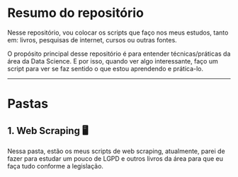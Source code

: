 <h1 align="Left">Resumo do repositório</h1>

Nesse repositório, vou colocar os scripts que faço nos meus estudos, tanto em: livros, pesquisas de internet, cursos ou outras fontes.

O propósito principal desse repositório é para entender técnicas/práticas da área da Data Science. E por isso, quando ver algo interessante, faço um script para ver se faz sentido o que estou aprendendo e prática-lo.

_____________________________________________________________________________________________________________________

<h1> Pastas </h1>

## 1. Web Scraping 🖥️
Nessa pasta, estão os meus scripts de web scraping, atualmente, parei de fazer para estudar um pouco de LGPD e outros livros da área para que eu faça tudo conforme a legislação.
